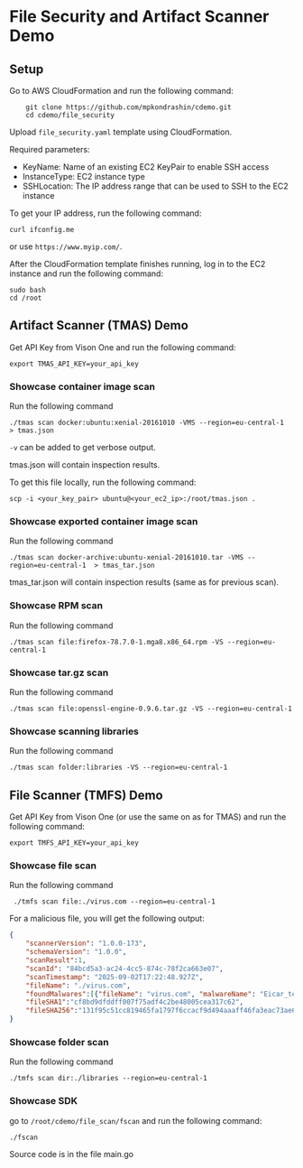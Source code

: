 # File Security and Artifact Scanner Demo

## Setup

Go to AWS CloudFormation and run the following command:
```shell
    git clone https://github.com/mpkondrashin/cdemo.git
    cd cdemo/file_security
```

Upload ```file_security.yaml``` template using CloudFormation.

Required parameters:
- KeyName: Name of an existing EC2 KeyPair to enable SSH access
- InstanceType: EC2 instance type
- SSHLocation: The IP address range that can be used to SSH to the EC2 instance

To get your IP address, run the following command:
```shell
curl ifconfig.me
```
or use ```https://www.myip.com/```.

After the CloudFormation template finishes running, log in to the EC2 instance and run the following command:
```shell
sudo bash
cd /root
```

## Artifact Scanner (TMAS) Demo

Get API Key from Vison One and run the following command:
```shell
export TMAS_API_KEY=your_api_key
```

### Showcase container image scan

Run the following command
```shell
./tmas scan docker:ubuntu:xenial-20161010 -VMS --region=eu-central-1  > tmas.json
```

```-v``` can be added to get verbose output.

tmas.json will contain inspection results.

To get this file locally, run the following command:
```shell
scp -i <your_key_pair> ubuntu@<your_ec2_ip>:/root/tmas.json .
```

### Showcase exported container image scan

Run the following command
```shell
./tmas scan docker-archive:ubuntu-xenial-20161010.tar -VMS --region=eu-central-1  > tmas_tar.json
```

tmas_tar.json will contain inspection results (same as for previous scan).

### Showcase RPM scan

Run the following command
```shell
./tmas scan file:firefox-78.7.0-1.mga8.x86_64.rpm -VS --region=eu-central-1 
```

### Showcase tar.gz scan

Run the following command
```shell
./tmas scan file:openssl-engine-0.9.6.tar.gz -VS --region=eu-central-1 
```

### Showcase scanning libraries

Run the following command
```shell
./tmas scan folder:libraries -VS --region=eu-central-1 
```

## File Scanner (TMFS) Demo 

Get API Key from Vison One (or use the same on as for TMAS) and run the following command:
```shell
export TMFS_API_KEY=your_api_key
```

### Showcase file scan

Run the following command
```shell
 ./tmfs scan file:./virus.com --region=eu-central-1 
 ```

For a malicious file, you will get the following output:
```json
{
    "scannerVersion": "1.0.0-173",
    "schemaVersion": "1.0.0",
    "scanResult":1,
    "scanId": "84bcd5a3-ac24-4cc5-874c-78f2ca663e07",
    "scanTimestamp": "2025-09-02T17:22:48.927Z",
    "fileName": "./virus.com",
    "foundMalwares":[{"fileName": "virus.com", "malwareName": "Eicar_test_file"}],
    "fileSHA1":"cf8bd9dfddff007f75adf4c2be48005cea317c62",
    "fileSHA256":"131f95c51cc819465fa1797f6ccacf9d494aaaff46fa3eac73ae63ffbdfd8267"
}
```

### Showcase folder scan

Run the following command
```shell
./tmfs scan dir:./libraries --region=eu-central-1 
```

### Showcase SDK

go to ```/root/cdemo/file_scan/fscan``` and run the following command:
```shell
./fscan
```

Source code is in the file main.go


